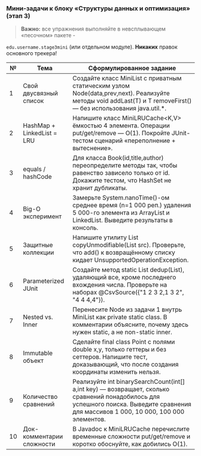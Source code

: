 ###  Мини-задачи к блоку «Структуры данных и оптимизация» (этап 3) 


> **Важно:**  все упражнения выполняйте в невсплывающем «песочном» пакете - 

`edu.username.stage3mini` (или отдельном модуле). **Никаких**  правок основного трекера!

| № | Тема | Сформулированное задание | 
| --- | --- | --- | 
| 1 | Свой двусвязный список | Создайте класс MiniList<T> с приватным статическим узлом Node<T>(data,prev,next). Реализуйте методы void addLast(T) и T removeFirst() — без использования java.util.*. | 
| 2 | HashMap + LinkedList = LRU | Напишите класс MiniLRUCache<K,V> ёмкостью 4 элемента. Операции put/get/remove — O(1). Покройте JUnit-тестом сценарий «переполнение + вытеснение». | 
| 3 | equals / hashCode | Для класса Book(id,title,author) переопределите методы так, чтобы равенство зависело только от id. Докажите тестом, что HashSet<Book> не хранит дубликаты. | 
| 4 | Big-O эксперимент | Замерьте System.nanoTime()-ом среднее время (n=1 000 реп.) удаления 5 000-го элемента из ArrayList<Integer> и LinkedList<Integer>. Выведите результаты в консоль. | 
| 5 | Защитные коллекции | Напишите утилиту List<T> copyUnmodifiable(List<T> src). Проверьте, что add() к возвращённому списку кидает UnsupportedOperationException. | 
| 6 | Parameterized JUnit | Создайте метод static List<Integer> dedup(List<Integer>), удаляющий все, кроме последнего вхождения числа. Проверьте на наборах @CsvSource({"1 2 3 2,1 3 2", "4 4 4,4"}). | 
| 7 | Nested vs. Inner | Перенесите Node из задачи 1 внутрь MiniList как private static class. В комментарии объясните, почему здесь нужен static, а не non-static inner. | 
| 8 | Immutable объект | Сделайте final class Point с полями double x,y, только геттеры и без сеттеров. Напишите тест, доказывающий, что после создания координаты изменить нельзя. | 
| 9 | Количество сравнений | Реализуйте int binarySearchCount(int[] a,int key) — возвращает, сколько сравнений понадобилось для успешного поиска. Выведите сравнения для массивов 1 000, 10 000, 100 000 элементов. | 
| 10 | Док-комментарии сложности | В Javadoc к MiniLRUCache перечислите временные сложности put/get/remove и коротко обоснуйте, как добились O(1). | 